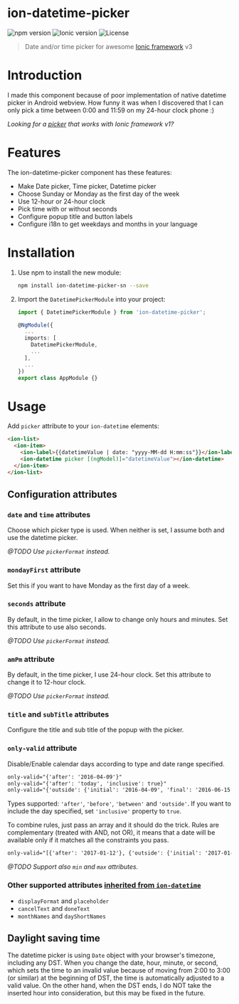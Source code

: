 # ion-datetime-picker
![npm version](https://img.shields.io/npm/v/ion-datetime-picker/ionic3.svg?style=flat-square)
![Ionic version](https://img.shields.io/badge/ionic-3.0.1%20%7C%7C%203.1.0%20%7C%7C%203.1.1-yellow.svg?style=flat-square)
![License](https://img.shields.io/github/license/katemihalikova/ion-datetime-picker.svg?style=flat-square)

> Date and/or time picker for awesome [Ionic framework](https://ionicframework.com/) v3

# Introduction

I made this component because of poor implementation of native datetime picker in Android webview. How funny it was when I discovered that I can only pick a time between 0:00 and 11:59 on my 24-hour clock phone :)

*Looking for a [picker](https://github.com/katemihalikova/ion-datetime-picker) that works with Ionic framework v1?*

# Features

The ion-datetime-picker component has these features:
- Make Date picker, Time picker, Datetime picker
- Choose Sunday or Monday as the first day of the week
- Use 12-hour or 24-hour clock
- Pick time with or without seconds
- Configure popup title and button labels
- Configure i18n to get weekdays and months in your language

<!--
# Demo

Demo app is available - enter code `8d75a0ec` into [Ionic View](http://view.ionic.io/).
Live demo is available on [Codepen](http://codepen.io/katemihalikova/full/dYvjzP/).

# Screenshots

<img src="/../screenshots/date.png?raw=true" alt="Date picker" width="239">
<img src="/../screenshots/time.png?raw=true" alt="Time picker" width="239">
<img src="/../screenshots/datetime.png?raw=true" alt="Datetime picker" width="239">
-->

# Installation

1. Use npm to install the new module:

    ```bash
    npm install ion-datetime-picker-sn --save
    ```

2. Import the `DatetimePickerModule` into your project:

    ```typescript
    import { DatetimePickerModule } from 'ion-datetime-picker';

    @NgModule({
      ...
      imports: [
        DatetimePickerModule,
        ...
      ],
      ...
    })
    export class AppModule {}
    
    ```

# Usage

Add `picker` attribute to your `ion-datetime` elements:

```html
<ion-list>
  <ion-item>
    <ion-label>{{datetimeValue | date: "yyyy-MM-dd H:mm:ss"}}</ion-label>
    <ion-datetime picker [(ngModel)]="datetimeValue"></ion-datetime>
  </ion-item>
</ion-list>
```

## Configuration attributes

### `date` and `time` attributes

Choose which picker type is used. When neither is set, I assume both and use the datetime picker.

*@TODO Use `pickerFormat` instead.*

### `mondayFirst` attribute

Set this if you want to have Monday as the first day of a week.

### `seconds` attribute

By default, in the time picker, I allow to change only hours and minutes. Set this attribute to use also seconds.

*@TODO Use `pickerFormat` instead.*

### `amPm` attribute

By default, in the time picker, I use 24-hour clock. Set this attribute to change it to 12-hour clock.

*@TODO Use `pickerFormat` instead.*

### `title` and `subTitle` attributes

Configure the title and sub title of the popup with the picker.

### `only-valid` attribute

Disable/Enable calendar days according to type and date range specified.

```html
only-valid="{'after': '2016-04-09'}"
only-valid="{'after': 'today', 'inclusive': true}"
only-valid="{'outside': {'initial': '2016-04-09', 'final': '2016-06-15'}, 'inclusive': true}"
```

Types supported: `'after'`, `'before'`, `'between'` and `'outside'`. If you want to include the day specified, set `'inclusive'` property to `true`.

To combine rules, just pass an array and it should do the trick. Rules are complementary (treated with AND, not OR), it means that a date will be available only if it matches all the constraints you pass.

```html
only-valid="[{'after': '2017-01-12'}, {'outside': {'initial': '2017-01-19', 'final': '2017-01-29'}}, {'outside': {'initial': '2017-02-19', 'final': '2017-02-29'}}]"
```

*@TODO Support also `min` and `max` attributes.*

### Other supported attributes [inherited from `ion-datetime`](https://ionicframework.com/docs/api/components/datetime/DateTime/#input-properties)

- `displayFormat` and `placeholder`
- `cancelText` and `doneText`
- `monthNames` and `dayShortNames`

## Daylight saving time

The datetime picker is using `Date` object with your browser's timezone, including any DST. When you change the date, hour, minute, or second, which sets the time to an invalid value because of moving from 2:00 to 3:00 (or similar) at the beginning of DST, the time is automatically adjusted to a valid value. On the other hand, when the DST ends, I do NOT take the inserted hour into consideration, but this may be fixed in the future.
